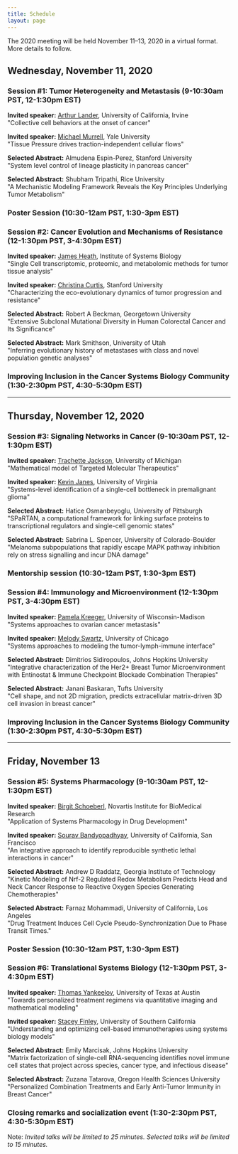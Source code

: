 ```yaml
---
title: Schedule
layout: page
---
```


The 2020 meeting will be held November 11–13, 2020 in a virtual format. More details to follow.

## Wednesday, November 11, 2020

### Session #1: Tumor Heterogeneity and Metastasis (9-10:30am PST, 12-1:30pm EST)  

**Invited speaker:** [Arthur Lander](https://lander-office.bio.uci.edu/), University of California, Irvine  
"Collective cell behaviors at the onset of cancer"

**Invited speaker:** [Michael Murrell](https://livingmatter.yale.edu/), Yale University  
"Tissue Pressure drives traction-independent cellular flows"

**Selected Abstract:** Almudena Espin-Perez, Stanford University  
"System level control of lineage plasticity in pancreas cancer"

**Selected Abstract:** Shubham Tripathi, Rice University  
"A Mechanistic Modeling Framework Reveals the Key Principles Underlying Tumor Metabolism"

### Poster Session (10:30-12am PST, 1:30-3pm EST)

### Session #2: Cancer Evolution and Mechanisms of Resistance (12-1:30pm PST, 3-4:30pm EST)

**Invited speaker:** [James Heath](https://heath.isbscience.org/), Institute of Systems Biology  
"Single Cell transcriptomic, proteomic, and metabolomic methods for tumor tissue analysis"

**Invited speaker:** [Christina Curtis](https://med.stanford.edu/curtislab.html), Stanford University  
"Characterizing the eco-evolutionary dynamics of tumor progression and resistance"

**Selected Abstract:** Robert A Beckman, Georgetown University  
"Extensive Subclonal Mutational Diversity in Human Colorectal Cancer and Its Significance"

**Selected Abstract:** Mark Smithson, University of Utah  
"Inferring evolutionary history of metastases with class and novel population genetic analyses"


### Improving Inclusion in the Cancer Systems Biology Community (1:30-2:30pm PST, 4:30-5:30pm EST)

---

## Thursday, November 12, 2020

### Session #3: Signaling Networks in Cancer (9-10:30am PST, 12-1:30pm EST)

**Invited speaker:** [Trachette Jackson](https://sites.lsa.umich.edu/tjacks/), University of Michigan  
"Mathematical model of Targeted Molecular Therapeutics"

**Invited speaker:** [Kevin Janes](https://engineering.virginia.edu/faculty/kevin-janes), University of Virginia  
"Systems-level identification of a single-cell bottleneck in premalignant glioma"

**Selected Abstract:** Hatice Osmanbeyoglu, University of Pittsburgh  
"SPaRTAN, a computational framework for linking surface proteins to transcriptional regulators and single-cell genomic states"

**Selected Abstract:** Sabrina L. Spencer, University of Colorado-Boulder  
"Melanoma subpopulations that rapidly escape MAPK pathway inhibition rely on stress signalling and incur DNA damage"

### Mentorship session (10:30-12am PST, 1:30-3pm EST)

### Session #4: Immunology and Microenvironment (12-1:30pm PST, 3-4:30pm EST)

**Invited speaker:** [Pamela Kreeger](https://www.kreegerlab.org/), University of Wisconsin-Madison  
"Systems approaches to ovarian cancer metastasis"

**Invited speaker:** [Melody Swartz](https://pme.uchicago.edu/swartz_group/), University of Chicago  
"Systems approaches to modeling the tumor-lymph-immune interface"

**Selected Abstract:** Dimitrios Sidiropoulos, Johns Hopkins University  
"Integrative characterization of the Her2+ Breast Tumor Microenvironment with Entinostat & Immune Checkpoint Blockade Combination Therapies"

**Selected Abstract:** Janani Baskaran, Tufts University  
"Cell shape, and not 2D migration, predicts extracellular matrix-driven 3D cell invasion in breast cancer"

### Improving Inclusion in the Cancer Systems Biology Community (1:30-2:30pm PST, 4:30-5:30pm EST)

---

## Friday, November 13

### Session #5: Systems Pharmacology (9-10:30am PST, 12-1:30pm EST)

**Invited speaker:** [Birgit Schoeberl](https://www.linkedin.com/in/bschoeberl), Novartis Institute for BioMedical Research  
"Application of Systems Pharmacology in Drug Development"

**Invited speaker:** [Sourav Bandyopadhyay](http://cancersignaling.net/), University of California, San Francisco  
"An integrative approach to identify reproducible synthetic lethal interactions in cancer"

**Selected Abstract:** Andrew D Raddatz, Georgia Institute of Technology  
"Kinetic Modeling of Nrf-2 Regulated Redox Metabolism Predicts Head and Neck Cancer Response to Reactive Oxygen Species Generating Chemotherapies"

**Selected Abstract:** Farnaz Mohammadi, University of California, Los Angeles  
"Drug Treatment Induces Cell Cycle Pseudo-Synchronization Due to Phase Transit Times."

### Poster Session (10:30-12am PST, 1:30-3pm EST)

### Session #6: Translational Systems Biology (12-1:30pm PST, 3-4:30pm EST)

**Invited speaker:** [Thomas Yankeelov](https://dellmed.utexas.edu/directory/thomas-yankeelov), University of Texas at Austin  
"Towards personalized treatment regimens via quantitative imaging and mathematical modeling"

**Invited speaker:** [Stacey Finley](http://csbl.usc.edu/), University of Southern California  
"Understanding and optimizing cell-based immunotherapies using systems biology models"

**Selected Abstract:** Emily Marcisak, Johns Hopkins University  
"Matrix factorization of single-cell RNA-sequencing identifies novel immune cell states that project across species, cancer type, and infectious disease"

**Selected Abstract:** Zuzana Tatarova, Oregon Health Sciences University  
"Personalized Combination Treatments and Early Anti-Tumor Immunity in Breast Cancer"

### Closing remarks and socialization event (1:30-2:30pm PST, 4:30-5:30pm EST)

Note: *Invited talks will be limited to 25 minutes. Selected talks will be limited to 15 minutes.*
